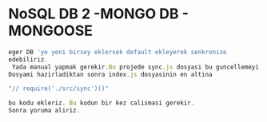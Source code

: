 # NoSQL DB 2 -MONGO DB - MONGOOSE

```jsx
eger DB 'ye yeni birsey eklersek default ekleyerek senkronize
edebiliriz.
 Yada manual yapmak gerekir.Bu projede sync.js dosyasi bu guncellemeyi yapacak. Bu islemi onceki kayitlari senkronize etmek icin kullaniriz. Yoksa yeni kayitlarda bir problem yok.
Dosyami hazirladiktan sonra index.js dosyasinin en altina

"// require('./src/sync')()"

bu kodu ekleriz. Bu kodun bir kez calismasi gerekir.
Sonra yoruma aliriz.


```

###

```jsx

```

###

```jsx

```
